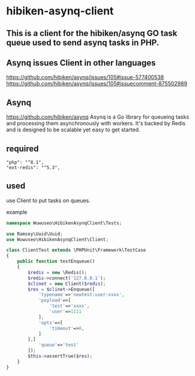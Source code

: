 # hibiken-asynq-client

## This is a client for the hibiken/asynq GO task queue used to send asynq tasks in PHP.

## Asynq issues Client in other languages
https://github.com/hibiken/asynq/issues/105#issue-577400538
https://github.com/hibiken/asynq/issues/105#issuecomment-875502989

## Asynq 
https://github.com/hibiken/asynq 
  Asynq is a Go library for queueing tasks and processing them asynchronously with workers. It's backed by Redis and is designed to be scalable yet easy to get started.

## required
```
"php": "^8.1",
"ext-redis": "^5.3",
```

## used

 use Client to put tasks on queues.

 example

```php
namespace Wuwuseo\HibikenAsynqClient\Tests;

use Ramsey\Uuid\Uuid;
use Wuwuseo\HibikenAsynqClient\Client;

class ClientTest extends \PHPUnit\Framework\TestCase
{
    public function testEnqueue()
    {
        $redis = new \Redis();
        $redis->connect('127.0.0.1');
        $clinet = new Client($redis);
        $res = $clinet->Enqueue([
            'typename'=>'newtest:user:xxxx',
            'payload'=>[
                'test'=>'xxxx',
                'user'=>1111
            ],
            'opts'=>[
                'timeout'=>0,
            ]
        ],[
            'queue'=>'test'        
        ]);
        $this->assertTrue($res);
    }
}
```
